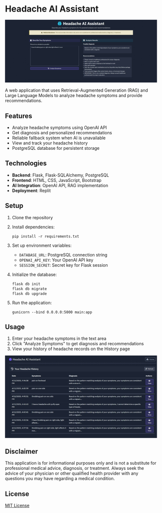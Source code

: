 # Headache AI Assistant

![This shows the main page of the website where you can enter the symptoms and the diagnosis is shown on the right side](MainPage.jpeg)


A web application that uses Retrieval-Augmented Generation (RAG) and Large Language Models to analyze headache symptoms and provide recommendations.

## Features

- Analyze headache symptoms using OpenAI API
- Get diagnosis and personalized recommendations
- Reliable fallback system when AI is unavailable
- View and track your headache history
- PostgreSQL database for persistent storage

## Technologies

- **Backend**: Flask, Flask-SQLAlchemy, PostgreSQL
- **Frontend**: HTML, CSS, JavaScript, Bootstrap
- **AI Integration**: OpenAI API, RAG implementation
- **Deployment**: Replit

## Setup

1. Clone the repository
2. Install dependencies:
   ```
   pip install -r requirements.txt
   ```
3. Set up environment variables:
   - `DATABASE_URL`: PostgreSQL connection string
   - `OPENAI_API_KEY`: Your OpenAI API key
   - `SESSION_SECRET`: Secret key for Flask session

4. Initialize the database:
   ```
   flask db init
   flask db migrate
   flask db upgrade
   ```

5. Run the application:
   ```
   gunicorn --bind 0.0.0.0:5000 main:app
   ```

## Usage

1. Enter your headache symptoms in the text area
2. Click "Analyze Symptoms" to get diagnosis and recommendations
3. View your history of headache records on the History page


![This shows the history, keeps a log](History.jpeg)

## Disclaimer

This application is for informational purposes only and is not a substitute for professional medical advice, diagnosis, or treatment. Always seek the advice of your physician or other qualified health provider with any questions you may have regarding a medical condition.

## License

[MIT License](LICENSE)

